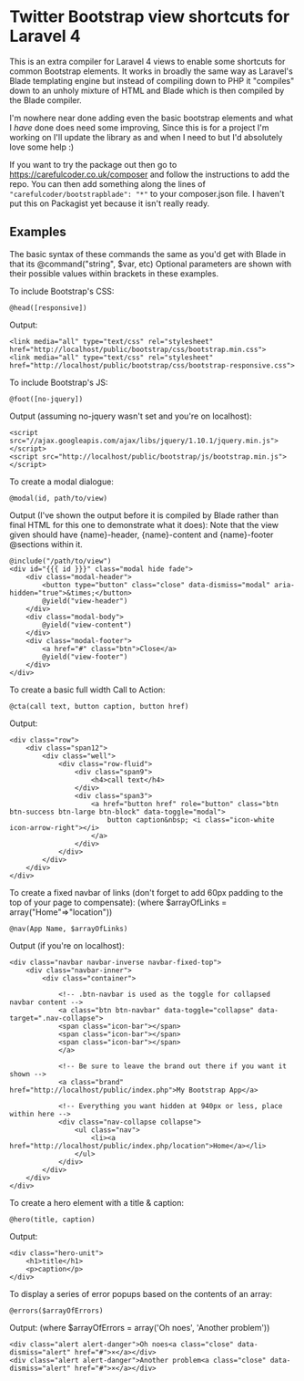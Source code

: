 Twitter Bootstrap view shortcuts for Laravel 4
==============================================

This is an extra compiler for Laravel 4 views to enable some shortcuts for common Bootstrap elements.
It works in broadly the same way as Laravel's Blade templating engine but instead of compiling down to PHP
it "compiles" down to an unholy mixture of HTML and Blade which is then compiled by the Blade compiler.

I'm nowhere near done adding even the basic bootstrap elements and what I *have* done does need some improving,
Since this is for a project I'm working on I'll update the library as and when I need to but I'd absolutely love some help :)

If you want to try the package out then go to https://carefulcoder.co.uk/composer and follow the instructions to add the repo.
You can then add something along the lines of  `"carefulcoder/bootstrapblade": "*"` to your composer.json file.
I haven't put this on Packagist yet because it isn't really ready.

Examples
--------

The basic syntax of these commands the same as you'd get with Blade in that its @command("string", $var, etc)
Optional parameters are shown with their possible values within brackets in these examples.

To include Bootstrap's CSS:

    @head([responsive])

Output:

    <link media="all" type="text/css" rel="stylesheet" href="http://localhost/public/bootstrap/css/bootstrap.min.css">
    <link media="all" type="text/css" rel="stylesheet" href="http://localhost/public/bootstrap/css/bootstrap-responsive.css">

To include Bootstrap's JS:

    @foot([no-jquery])

Output (assuming no-jquery wasn't set and you're on localhost):

    <script src="//ajax.googleapis.com/ajax/libs/jquery/1.10.1/jquery.min.js"></script>
    <script src="http://localhost/public/bootstrap/js/bootstrap.min.js"></script>

To create a modal dialogue:

    @modal(id, path/to/view)

Output (I've shown the output before it is compiled by Blade rather than final HTML for this one to demonstrate what it does):
Note that the view given should have {name}-header, {name}-content and {name}-footer @sections within it.

    @include("/path/to/view")
    <div id="{{{ id }}}" class="modal hide fade">
        <div class="modal-header">
            <button type="button" class="close" data-dismiss="modal" aria-hidden="true">&times;</button>
            @yield("view-header")
        </div>
        <div class="modal-body">
            @yield("view-content")
        </div>
        <div class="modal-footer">
            <a href="#" class="btn">Close</a>
            @yield("view-footer")
        </div>
    </div>

To create a basic full width Call to Action:

    @cta(call text, button caption, button href)

Output:

    <div class="row">
        <div class="span12">
            <div class="well">
                <div class="row-fluid">
                    <div class="span9">
                        <h4>call text</h4>
                    </div>
                    <div class="span3">
                        <a href="button href" role="button" class="btn btn-success btn-large btn-block" data-toggle="modal">
                            button caption&nbsp; <i class="icon-white icon-arrow-right"></i>
                        </a>
                    </div>
                </div>
            </div>
        </div>
    </div>

To create a fixed navbar of links (don't forget to add 60px padding to the top of your page to compensate):
(where $arrayOfLinks = array("Home"=>"location"))

    @nav(App Name, $arrayOfLinks)

Output (if you're on localhost):

    <div class="navbar navbar-inverse navbar-fixed-top">
        <div class="navbar-inner">
            <div class="container">

                <!-- .btn-navbar is used as the toggle for collapsed navbar content -->
                <a class="btn btn-navbar" data-toggle="collapse" data-target=".nav-collapse">
                <span class="icon-bar"></span>
                <span class="icon-bar"></span>
                <span class="icon-bar"></span>
                </a>

                <!-- Be sure to leave the brand out there if you want it shown -->
                <a class="brand" href="http://localhost/public/index.php">My Bootstrap App</a>

                <!-- Everything you want hidden at 940px or less, place within here -->
                <div class="nav-collapse collapse">
                    <ul class="nav">
                        <li><a href="http://localhost/public/index.php/location">Home</a></li>
                    </ul>
                </div>
            </div>
        </div>
    </div>

To create a hero element with a title & caption:

    @hero(title, caption)

Output:

    <div class="hero-unit">
        <h1>title</h1>
        <p>caption</p>
    </div>

To display a series of error popups based on the contents of an array:

    @errors($arrayOfErrors)

Output:
(where $arrayOfErrors = array('Oh noes', 'Another problem'))

    <div class="alert alert-danger">Oh noes<a class="close" data-dismiss="alert" href="#">×</a></div>
    <div class="alert alert-danger">Another problem<a class="close" data-dismiss="alert" href="#">×</a></div>
